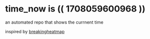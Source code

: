 # time_now is (( 1708059600968 ))

an automated repo that shows the currnent time

inspired by [breakingheatmap](https://github.com/breakingheatmap/breakingheatmap)